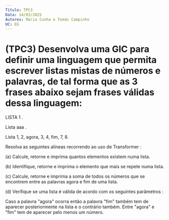 ```yaml
---
Título: TPC3
Data: 14/03/2025
Autores: Maria Cunha e Tomás Campinho
UC: EG
---
```


# (TPC3) Desenvolva uma GIC para definir uma linguagem que permita escrever listas mistas de números e palavras, de tal forma que as 3 frases abaixo sejam frases válidas dessa linguagem:

LISTA 1 .

Lista aaa .

Lista 1, 2, agora, 3, 4, fim, 7, 8.

Resolva as seguintes alíneas recorrendo ao uso de Transformer :

(a) Calcule, retorne e imprima quantos elementos existem numa lista.

(b) Identifique, retorne e imprima o elemento que mais se repete numa lista.

(c) Calcule, retorne e imprima a soma de todos os números que se encontrem entre as palavras agora e fim de uma lista.

(d) Verifique se uma lista é válida de acordo com os seguintes parâmetros :

Caso a palavra "agora" ocorra então a palavra "fim" também tem de aparecer posteriormente na lista e o contrário também.
Entre "agora" e "fim" tem de aparecer pelo menos um número.